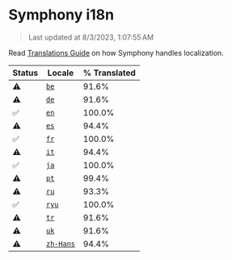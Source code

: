 # Symphony i18n

> Last updated at 8/3/2023, 1:07:55 AM

Read [Translations Guide](https://github.com/zyrouge/symphony/wiki/Translations-Guide) on how Symphony handles localization.

| Status | Locale | % Translated |
| --- | --- | --- |
| ⚠️ | [`be`](https://github.com/zyrouge/symphony/blob/main/i18n/be.toml) | 91.6% |
| ⚠️ | [`de`](https://github.com/zyrouge/symphony/blob/main/i18n/de.toml) | 91.6% |
| ✅ | [`en`](https://github.com/zyrouge/symphony/blob/main/i18n/en.toml) | 100.0% |
| ⚠️ | [`es`](https://github.com/zyrouge/symphony/blob/main/i18n/es.toml) | 94.4% |
| ✅ | [`fr`](https://github.com/zyrouge/symphony/blob/main/i18n/fr.toml) | 100.0% |
| ⚠️ | [`it`](https://github.com/zyrouge/symphony/blob/main/i18n/it.toml) | 94.4% |
| ✅ | [`ja`](https://github.com/zyrouge/symphony/blob/main/i18n/ja.toml) | 100.0% |
| ⚠️ | [`pt`](https://github.com/zyrouge/symphony/blob/main/i18n/pt.toml) | 99.4% |
| ⚠️ | [`ru`](https://github.com/zyrouge/symphony/blob/main/i18n/ru.toml) | 93.3% |
| ✅ | [`ryu`](https://github.com/zyrouge/symphony/blob/main/i18n/ryu.toml) | 100.0% |
| ⚠️ | [`tr`](https://github.com/zyrouge/symphony/blob/main/i18n/tr.toml) | 91.6% |
| ⚠️ | [`uk`](https://github.com/zyrouge/symphony/blob/main/i18n/uk.toml) | 91.6% |
| ⚠️ | [`zh-Hans`](https://github.com/zyrouge/symphony/blob/main/i18n/zh-Hans.toml) | 94.4% |